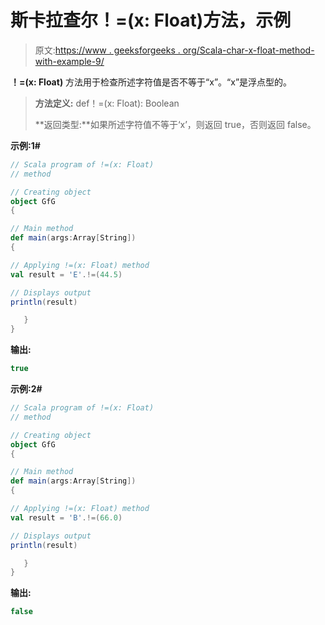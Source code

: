 # 斯卡拉查尔！=(x: Float)方法，示例

> 原文:[https://www . geeksforgeeks . org/Scala-char-x-float-method-with-example-9/](https://www.geeksforgeeks.org/scala-char-x-float-method-with-example-9/)

**！=(x: Float)** 方法用于检查所述字符值是否不等于“x”。“x”是浮点型的。

> **方法定义:** def！=(x: Float): Boolean
> 
> **返回类型:**如果所述字符值不等于‘x’，则返回 true，否则返回 false。

**示例:1#**

```scala
// Scala program of !=(x: Float)
// method

// Creating object
object GfG
{  

// Main method
def main(args:Array[String])
{

// Applying !=(x: Float) method 
val result = 'E'.!=(44.5)

// Displays output
println(result)

   }
} 
```

**输出:**

```scala
true

```

**示例:2#**

```scala
// Scala program of !=(x: Float)
// method

// Creating object
object GfG
{  

// Main method
def main(args:Array[String])
{

// Applying !=(x: Float) method
val result = 'B'.!=(66.0)

// Displays output
println(result)

   }
} 
```

**输出:**

```scala
false

```